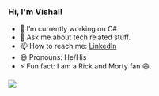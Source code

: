 

<!--
**iBvishal/iBvishal** is a ✨ _special_ ✨ repository because its `README.md` (this file) appears on your GitHub profile.

Here are some ideas to get you started:

- 🔭 I’m currently working on ...
- 🌱 I’m currently learning ...
- 👯 I’m looking to collaborate on ...
- 🤔 I’m looking for help with ...
- 💬 Ask me about ...
- 📫 How to reach me: ...
- 😄 Pronouns: ...
- ⚡ Fun fact: ...
-->

### Hi, I'm Vishal!

- 🌱 I’m currently working on C#.
- 💬 Ask me about tech related stuff.
- 📫 How to reach me: [LinkedIn](https://www.linkedin.com/in/vishal-bhardwaj-b72702114/)
- 😄 Pronouns: He/His
- ⚡ Fun fact: I am a Rick and Morty fan 😄.


<img src="https://github-readme-stats.vercel.app/api?username=iBvishal&&show_icons=true&title_color=ffffff&icon_color=bb2acf&text_color=daf7dc&bg_color=191919">
